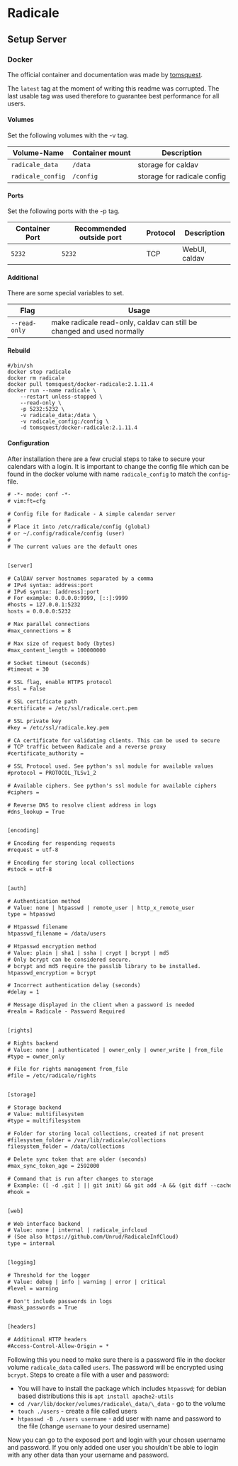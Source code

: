 # Radicale

## Setup Server

### Docker

The official container and documentation was made by [tomsquest](https://hub.docker.com/r/tomsquest/docker-radicale).

The `latest` tag at the moment of writing this readme was corrupted.
The last usable tag was used therefore to guarantee best performance for all users.

#### Volumes

Set the following volumes with the -v tag.

| Volume-Name       | Container mount | Description                 |
| ----------------- | --------------- | --------------------------- |
| `radicale_data`   | `/data`         | storage for caldav          |
| `radicale_config` | `/config`       | storage for radicale config |

#### Ports

Set the following ports with the -p tag.

| Container Port | Recommended outside port | Protocol | Description   |
| -------------- | ------------------------ | -------- | ------------- |
| `5232`         | `5232`                   | TCP      | WebUI, caldav |

#### Additional

There are some special variables to set.

| Flag          | Usage                                                                  |
| ------------- | ---------------------------------------------------------------------- |
| `--read-only` | make radicale read-only, caldav can still be changed and used normally |

#### Rebuild

```shell
#/bin/sh
docker stop radicale
docker rm radicale
docker pull tomsquest/docker-radicale:2.1.11.4
docker run --name radicale \
    --restart unless-stopped \
    --read-only \
    -p 5232:5232 \
    -v radicale_data:/data \
    -v radicale_config:/config \
    -d tomsquest/docker-radicale:2.1.11.4
```

#### Configuration

After installation there are a few crucial steps to take to secure your
calendars with a login.
It is important to change the config file which can be found in the docker
volume with name `radicale_config` to match the `config`-file.

```txt
# -*- mode: conf -*-
# vim:ft=cfg

# Config file for Radicale - A simple calendar server
#
# Place it into /etc/radicale/config (global)
# or ~/.config/radicale/config (user)
#
# The current values are the default ones


[server]

# CalDAV server hostnames separated by a comma
# IPv4 syntax: address:port
# IPv6 syntax: [address]:port
# For example: 0.0.0.0:9999, [::]:9999
#hosts = 127.0.0.1:5232
hosts = 0.0.0.0:5232

# Max parallel connections
#max_connections = 8

# Max size of request body (bytes)
#max_content_length = 100000000

# Socket timeout (seconds)
#timeout = 30

# SSL flag, enable HTTPS protocol
#ssl = False

# SSL certificate path
#certificate = /etc/ssl/radicale.cert.pem

# SSL private key
#key = /etc/ssl/radicale.key.pem

# CA certificate for validating clients. This can be used to secure
# TCP traffic between Radicale and a reverse proxy
#certificate_authority =

# SSL Protocol used. See python's ssl module for available values
#protocol = PROTOCOL_TLSv1_2

# Available ciphers. See python's ssl module for available ciphers
#ciphers =

# Reverse DNS to resolve client address in logs
#dns_lookup = True


[encoding]

# Encoding for responding requests
#request = utf-8

# Encoding for storing local collections
#stock = utf-8


[auth]

# Authentication method
# Value: none | htpasswd | remote_user | http_x_remote_user
type = htpasswd

# Htpasswd filename
htpasswd_filename = /data/users

# Htpasswd encryption method
# Value: plain | sha1 | ssha | crypt | bcrypt | md5
# Only bcrypt can be considered secure.
# bcrypt and md5 require the passlib library to be installed.
htpasswd_encryption = bcrypt

# Incorrect authentication delay (seconds)
#delay = 1

# Message displayed in the client when a password is needed
#realm = Radicale - Password Required


[rights]

# Rights backend
# Value: none | authenticated | owner_only | owner_write | from_file
#type = owner_only

# File for rights management from_file
#file = /etc/radicale/rights


[storage]

# Storage backend
# Value: multifilesystem
#type = multifilesystem

# Folder for storing local collections, created if not present
#filesystem_folder = /var/lib/radicale/collections
filesystem_folder = /data/collections

# Delete sync token that are older (seconds)
#max_sync_token_age = 2592000

# Command that is run after changes to storage
# Example: ([ -d .git ] || git init) && git add -A && (git diff --cached --quiet || git commit -m "Changes by "%(user)s)
#hook =


[web]

# Web interface backend
# Value: none | internal | radicale_infcloud
# (See also https://github.com/Unrud/RadicaleInfCloud)
type = internal


[logging]

# Threshold for the logger
# Value: debug | info | warning | error | critical
#level = warning

# Don't include passwords in logs
#mask_passwords = True


[headers]

# Additional HTTP headers
#Access-Control-Allow-Origin = *
```

Following this you need to make sure there is a password file in the docker
volume `radicale_data` called `users`.
The password will be encrypted using `bcrypt`.
Steps to create a file with a user and password:

- You will have to install the package which includes `htpasswd`; for debian
  based distributions this is `apt install apache2-utils`
- `cd /var/lib/docker/volumes/radicale\_data/\_data` - go to the volume
- `touch ./users` - create a file called users
- `htpasswd -B ./users username` - add user with name and password to the file
  (change `username` to your desired username)

Now you can go to the exposed port and login with your chosen username and password.
If you only added one user you shouldn't be able to login with any other data
than your username and password.
